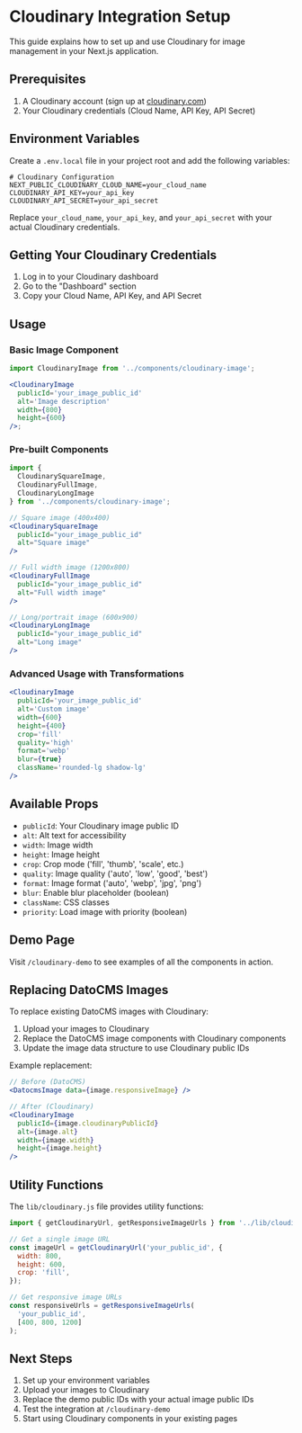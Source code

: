 # Cloudinary Integration Setup

This guide explains how to set up and use Cloudinary for image management in your Next.js application.

## Prerequisites

1. A Cloudinary account (sign up at [cloudinary.com](https://cloudinary.com))
2. Your Cloudinary credentials (Cloud Name, API Key, API Secret)

## Environment Variables

Create a `.env.local` file in your project root and add the following variables:

```env
# Cloudinary Configuration
NEXT_PUBLIC_CLOUDINARY_CLOUD_NAME=your_cloud_name
CLOUDINARY_API_KEY=your_api_key
CLOUDINARY_API_SECRET=your_api_secret
```

Replace `your_cloud_name`, `your_api_key`, and `your_api_secret` with your actual Cloudinary credentials.

## Getting Your Cloudinary Credentials

1. Log in to your Cloudinary dashboard
2. Go to the "Dashboard" section
3. Copy your Cloud Name, API Key, and API Secret

## Usage

### Basic Image Component

```jsx
import CloudinaryImage from '../components/cloudinary-image';

<CloudinaryImage
  publicId='your_image_public_id'
  alt='Image description'
  width={800}
  height={600}
/>;
```

### Pre-built Components

```jsx
import {
  CloudinarySquareImage,
  CloudinaryFullImage,
  CloudinaryLongImage
} from '../components/cloudinary-image';

// Square image (400x400)
<CloudinarySquareImage
  publicId="your_image_public_id"
  alt="Square image"
/>

// Full width image (1200x800)
<CloudinaryFullImage
  publicId="your_image_public_id"
  alt="Full width image"
/>

// Long/portrait image (600x900)
<CloudinaryLongImage
  publicId="your_image_public_id"
  alt="Long image"
/>
```

### Advanced Usage with Transformations

```jsx
<CloudinaryImage
  publicId='your_image_public_id'
  alt='Custom image'
  width={600}
  height={400}
  crop='fill'
  quality='high'
  format='webp'
  blur={true}
  className='rounded-lg shadow-lg'
/>
```

## Available Props

- `publicId`: Your Cloudinary image public ID
- `alt`: Alt text for accessibility
- `width`: Image width
- `height`: Image height
- `crop`: Crop mode ('fill', 'thumb', 'scale', etc.)
- `quality`: Image quality ('auto', 'low', 'good', 'best')
- `format`: Image format ('auto', 'webp', 'jpg', 'png')
- `blur`: Enable blur placeholder (boolean)
- `className`: CSS classes
- `priority`: Load image with priority (boolean)

## Demo Page

Visit `/cloudinary-demo` to see examples of all the components in action.

## Replacing DatoCMS Images

To replace existing DatoCMS images with Cloudinary:

1. Upload your images to Cloudinary
2. Replace the DatoCMS image components with Cloudinary components
3. Update the image data structure to use Cloudinary public IDs

Example replacement:

```jsx
// Before (DatoCMS)
<DatocmsImage data={image.responsiveImage} />

// After (Cloudinary)
<CloudinaryImage
  publicId={image.cloudinaryPublicId}
  alt={image.alt}
  width={image.width}
  height={image.height}
/>
```

## Utility Functions

The `lib/cloudinary.js` file provides utility functions:

```jsx
import { getCloudinaryUrl, getResponsiveImageUrls } from '../lib/cloudinary';

// Get a single image URL
const imageUrl = getCloudinaryUrl('your_public_id', {
  width: 800,
  height: 600,
  crop: 'fill',
});

// Get responsive image URLs
const responsiveUrls = getResponsiveImageUrls(
  'your_public_id',
  [400, 800, 1200]
);
```

## Next Steps

1. Set up your environment variables
2. Upload your images to Cloudinary
3. Replace the demo public IDs with your actual image public IDs
4. Test the integration at `/cloudinary-demo`
5. Start using Cloudinary components in your existing pages
